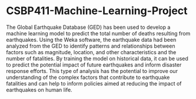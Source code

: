 # CSBP411-Machine-Learning-Project
The Global Earthquake Database (GED) has been used to develop a machine learning model to predict the total number of deaths resulting from earthquakes. Using the Weka software, the earthquake data had been analyzed from the GED to identify patterns and relationships between factors such as magnitude, location, and other characteristics and the number of fatalities. By training the model on historical data, it can be used to predict the potential impact of future earthquakes and inform disaster response efforts. This type of analysis has the potential to improve our understanding of the complex factors that contribute to earthquake fatalities and can help to inform policies aimed at reducing the impact of earthquakes on human life.



